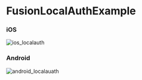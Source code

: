 # FusionLocalAuthExample


### iOS
![ios_localauth](/screenshot/ios_localauth.gif) 


### Android
![android_localauath](/screenshot/android_localauth.gif) 
